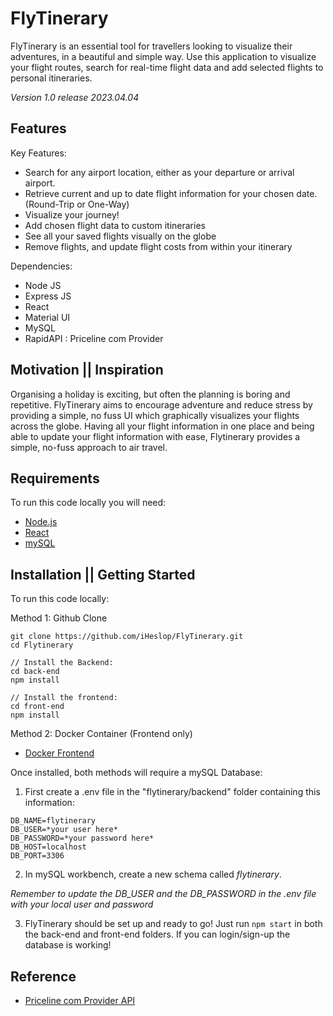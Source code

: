 # FlyTinerary

  FlyTinerary is an essential tool for travellers looking to visualize their adventures, in a beautiful and simple way. Use this application to visualize your flight routes, search for real-time flight data and add selected flights to personal itineraries. 

*Version 1.0 release 2023.04.04*

## Features

Key Features:
  * Search for any airport location, either as your departure or arrival airport. 
  * Retrieve current and up to date flight information for your chosen date. (Round-Trip or One-Way)
  * Visualize your journey!
  * Add chosen flight data to custom itineraries
  * See all your saved flights visually on the globe
  * Remove flights, and update flight costs from within your itinerary

Dependencies: 
* Node JS
* Express JS
* React
* Material UI
* MySQL
* RapidAPI : Priceline com Provider

## Motivation || Inspiration
Organising a holiday is exciting, but often the planning is boring and repetitive. FlyTinerary aims to encourage adventure and reduce stress by providing a simple, no fuss UI which graphically visualizes your flights across the globe. Having all your flight information in one place and being able to update your flight information with ease, Flytinerary provides a simple, no-fuss approach to air travel. 

## Requirements
To run this code locally you will need:
* [Node.js](https://nodejs.org/en "Node.js")
* [React](https://react.dev/ "React")
* [mySQL](https://www.mysql.com/ "mySQL")

## Installation || Getting Started

To run this code locally: 

Method 1: Github Clone

```
git clone https://github.com/iHeslop/FlyTinerary.git
cd Flytinerary 

// Install the Backend: 
cd back-end
npm install

// Install the frontend:
cd front-end
npm install
```

Method 2: Docker Container (Frontend only)
* [Docker Frontend](https://hub.docker.com/r/iheslop/flytinerary_frontend)


Once installed, both methods will require a mySQL Database:
1. First create a .env file in the "flytinerary/backend" folder containing this information: 
```
DB_NAME=flytinerary
DB_USER=*your user here*
DB_PASSWORD=*your password here*
DB_HOST=localhost
DB_PORT=3306
```
2. In mySQL workbench, create a new schema called *flytinerary*.

*Remember to update the DB_USER and the DB_PASSWORD in the .env file with your local user and password*

3. FlyTinerary should be set up and ready to go! Just run ``` npm start ``` in both the back-end and front-end folders. If you can login/sign-up the database is working!


## Reference
* [Priceline com Provider API](https://rapidapi.com/tipsters/api/priceline-com-provider "Priceline com Provider API")

